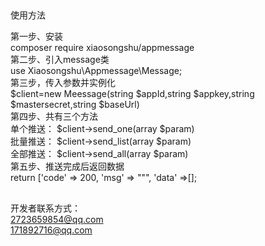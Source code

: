 ##
使用方法

第一步、安装&nbsp;<br>
composer require xiaosongshu/appmessage<br>
第二步、引入message类<br>
use Xiaosongshu\Appmessage\Message;<br>
第三步，传入参数并实例化<br>
$client=new Meessage(string $appId,string $appkey,string $mastersecret,string $baseUrl)<br>
第四步、共有三个方法<br>
单个推送： $client->send_one(array $param)<br>
批量推送： $client->send_list(array $param)<br>
全部推送： $client->send_all(array $param)<br>
第五步、推送完成后返回数据<br>
return ['code' => 200, 'msg' => """, 'data' =>[];
<br>
##
开发者联系方式：
<br>
2723659854@qq.com
<br>
171892716@qq.com

